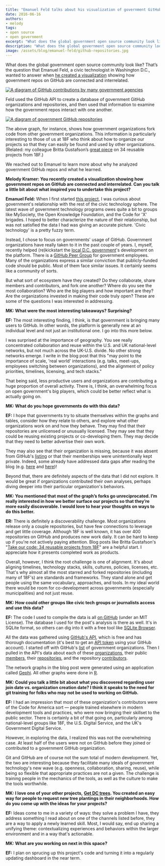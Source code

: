 ```yaml
---
title: "Emanuel Feld talks about his visualization of government GitHub organizations"
date: 2016-06-16
authors:
- melody
tags:
- open source
- open government
excerpt: "What does the global government open source community look like? That’s the question that Emanuel Feld, a civic technologist in Washington DC, wanted to answer when he created a visualization showing how government repos on GitHub are connected and interrelated."
description: "What does the global government open source community look like? That’s the question that Emanuel Feld, a civic technologist in Washington DC, wanted to answer when he created a visualization showing how government repos on GitHub are connected and interrelated."
image: /assets/blog/emanuel-feld/github-repositories.jpg
---
```


What does the global government open source community look like? That’s the question that Emanuel Feld, a civic technologist in Washington D.C., wanted to answer when [he created a visualization](https://emanuelfeld.github.io/blog/2016/04/27/government-github-ecosystem.html) showing how government repos on GitHub are connected and interrelated.

[![A diagram of GitHub contributions by many government agencies](https://emanuelfeld.github.io/assets/images/contribution.svg)](https://emanuelfeld.github.io/assets/images/contribution.svg)

Feld used the GitHub API to create a database of government GitHub
organizations and repositories, and then used that information to
examine how the government repos interact with one another.

[![A diagram of government GitHub repositories](https://emanuelfeld.github.io/assets/images/repository.svg)](https://emanuelfeld.github.io/assets/images/repository.svg)

The above graph, for instance, shows how government organizations fork
code from other government organizations. This information is
particularly interesting to those of us at 18F who think about how to
organize our projects so that they can easily be found and used by other
organizations. (Related: my colleague Britta Gustafson’s [great
piece](https://18f.gsa.gov/2016/04/06/take-our-code-18f-projects-you-can-reuse/)
on 34 reusable projects from 18F.)

We reached out to Emanuel to learn more about why he analyzed government GitHub repos and what he learned.

**Melody Kramer: You recently created a visualization showing how government repos on GitHub are connected and interrelated. Can you talk a little bit about what inspired you to undertake this project?**

**Emanuel Feld:** When I first started [this
project](https://emanuelfeld.github.io/blog/2016/04/27/government-github-ecosystem.html),
I was curious about government's relationship with the rest of the civic
technology sphere. The latest wave of government technology programs
owes quite a bit to groups like MySociety, the Open Knowledge
Foundation, and the Code for 'X' brigades. I hoped to better
characterize the nature of their relationship, but was not satisfied the
data I had was giving an accurate picture. 'Civic technology' is a
pretty fuzzy term.

Instead, I chose to focus on governments' usage of GitHub. Government
organizations have really taken to it in the past couple of years. I,
myself, recently helped (re)kickstart the [local D.C.
government](https://github.com/dcgov)'s development on the platform.
There is a [GitHub Peer Group](https://github.com/government/welcome)
for government employees. Many of the organizations express a similar
conviction that publicly-funded code should be public. Most of them face
similar issues. It certainly seems like a community of sorts.

But what sort of ecosystem have they created? Do they collaborate, share
members and contributors, and fork one another? Where do you see the
most collaboration? Who are the big players and how important are they?
Are the organizations invested in making their code truly open? These
are some of the questions I was interested in addressing.

**MK: What were the most interesting takeaways? Surprising?**

**EF:** The most interesting finding, I think, is that government is bringing many users to GitHub. In other words, the platform is generally new at an individual level and not just an institutional one. I go into this more below.

I was surprised at the importance of geography. You see really concentrated collaboration and reuse within the U.S. and UK national-level networks, but not much across the UK-U.S. divide. No other strong networks emerge. I write in the blog post that this "may point to the importance of scale, 'real world' interactions (e.g. talks, meet-ups, employees switching between organizations), and the alignment of policy priorities, timelines, licensing, and tech stacks."

That being said, less productive users and organizations are contributing a huge proportion of overall activity. There is, I think, an overwhelming focus on open government's big players, which could be better reflect what is actually going on.

**MK: What do you hope governments do with this data?**

**EF:** I hope that governments try to situate themselves within the
graphs and tables, consider how they relate to others, and explore what
other organizations work on and how they behave. They may find that
their repositories are unlicensed or unusually licensed. They may see
that they could be reusing existing projects or co-developing them. They
may decide that they need to better advertise their own work.

They may also see that their organization is missing, because it was
absent from GitHub's
[listing](https://github.com/github/government.github.com/blob/gh-pages/_data/governments.yml)
or that their memberships were unintentionally kept private. Indeed,
some already have addressed data gaps after reading the blog (e.g.
[here](https://github.com/github/government.github.com/pull/461) and
[here](https://twitter.com/rjw1/status/725972259232436224))!

Beyond that, there are definitely aspects of the data that I did not
explore. It would be great if organizations contributed their own
analyses, perhaps diving deeper into their particular organization's
behaviors.

**MK: You mentioned that most of the graph’s forks go unreciprocated. I’m really interested in how we better surface our projects so that they’re more easily discoverable. I would love to hear your thoughts on ways to do this better.**

**ER:** There is definitely a discoverability challenge. Most
organizations release only a couple repositories, but have few
connections to leverage and get little coverage. Although 18F is well
known, it has over 400 repositories on GitHub and produces new work
daily. It can be hard to keep up if you're not actively paying
attention. Blog posts like Britta Gustafson's "[Take our code: 34
reusable projects from
18F](https://18f.gsa.gov/2016/04/06/take-our-code-18f-projects-you-can-reuse/)"
are a helpful start. I appreciate how it presents completed work as
products.

Overall, however, I think the root challenge is one of alignment. It's
about aligning timelines, technology stacks, skills, cultures, policies,
licenses, etc. That's why almost all the most starred and forked
repositories (including many of 18F's) are standards and frameworks.
They stand alone and get people using the same vocabulary, approaches,
and tools. In my ideal world there would be room for co-development
across governments (especially municipalities) and not just reuse.

**MK: How could other groups like civic tech groups or journalists access and use this data?**

**EF:** The code I used to compile the data is all [on
GitHub](https://github.com/emanuelfeld/government-github) (under an MIT
License). The database I used for the post's analysis is there as well.
It's in SQLite format, so others can dig into it with a free tool like
[SQLite Browser](http://sqlitebrowser.org/).

All the data was gathered using [GitHub's
API](https://developer.github.com/v3/), which is free and has thorough
documentation (it's best to get an [API
token](https://developer.github.com/v3/#authentication) using your
GitHub account). I started off with GitHub's
[list](https://github.com/github/government.github.com/blob/gh-pages/_data/governments.yml)
of government organizations. Then I pulled in the API's data about each
of these [organizations](https://developer.github.com/v3/orgs/), their
public [members](https://developer.github.com/v3/orgs/members/), their
[repositories](https://developer.github.com/v3/repos/#list-organization-repositories),
and the repository
[contributors](https://developer.github.com/v3/repos/#list-contributors).

The network graphs in the blog post were generated using an application
called [Gephi](https://gephi.org/). All other graphs were done in
[R](https://en.wikipedia.org/wiki/R_(programming_language)).

**MK: Could you talk a little bit about what you discovered regarding user join date vs. organization creation date? I think it speaks to the need for git training for folks who may not be used to working on GitHub.**

**EF:** I had an impression that most of these organization's
contributors were of the Code for America sort — people trained
elsewhere in modern development tools and practices, who were now
bringing their skillset to the public sector. There is certainly a bit
of that going on, particularly among national-level groups like 18F, the
U.S. Digital Service, and the UK's Government Digital Service.

However, in exploring the data, I realized this was not the overwhelming
case. At least half of the users were not on GitHub before they joined
or contributed to a government GitHub organization.

Git and GitHub are of course not the sum total of modern development.
Yet, the two are interesting because they facilitate many ideals of
government technology's new wave (e.g. openness, collaboration, sharing,
reuse), while being so flexible that appropriate practices are not a
given. The challenge is training people in the mechanics of the tools,
as well as the culture to make the tools worthwhile.

**MK: I love one of your other projects,** [**Get DC trees**](http://getdctrees.org/)**. You created an easy way for people to request new tree plantings in their neighborhoods. How do you come up with the ideas for your projects?**

**EF:** Ideas come to me in a variety of ways: they solve a problem I
have, they address something I read about on one of the channels listed
before, they are a way to apply a newly learned skill. Most, I would
say, end up sharing a unifying theme: contextualizing experiences and
behaviors within the larger environment and in a way that's actionable.

**MK: What are you working on next in this space?**

**EF:** I plan on sprucing up this project's code and turning it into a
regularly updating dashboard in the near term.
